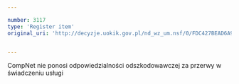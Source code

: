 ```yaml
---

number: 3117
type: 'Register item'
original_uri: 'http://decyzje.uokik.gov.pl/nd_wz_um.nsf/0/FDC427BEAD6A9929C12579F8003E7506?OpenDocument'


---
```


CompNet nie ponosi odpowiedzialności odszkodowawczej za przerwy w świadczeniu usługi
